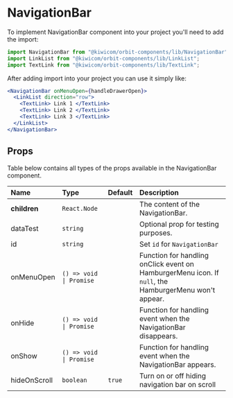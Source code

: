 # NavigationBar

To implement NavigationBar component into your project you'll need to add the import:

```jsx
import NavigationBar from "@kiwicom/orbit-components/lib/NavigationBar";
import LinkList from "@kiwicom/orbit-components/lib/LinkList";
import TextLink from "@kiwicom/orbit-components/lib/TextLink";
```

After adding import into your project you can use it simply like:

```jsx
<NavigationBar onMenuOpen={handleDrawerOpen}>
  <LinkList direction="row">
    <TextLink> Link 1 </TextLink>
    <TextLink> Link 2 </TextLink>
    <TextLink> Link 3 </TextLink>
  </LinkList>
</NavigationBar>
```

## Props

Table below contains all types of the props available in the NavigationBar component.

| Name         | Type                    | Default | Description                                                                                           |
| :----------- | :---------------------- | :------ | :---------------------------------------------------------------------------------------------------- |
| **children** | `React.Node`            |         | The content of the NavigationBar.                                                                     |
| dataTest     | `string`                |         | Optional prop for testing purposes.                                                                   |
| id           | `string`                |         | Set `id` for `NavigationBar`                                                                          |
| onMenuOpen   | `() => void \| Promise` |         | Function for handling onClick event on HamburgerMenu icon. If `null`, the HamburgerMenu won't appear. |
| onHide       | `() => void \| Promise` |         | Function for handling event when the NavigationBar disappears.                                        |
| onShow       | `() => void \| Promise` |         | Function for handling event when the NavigationBar appears.                                           |
| hideOnScroll | `boolean`               | `true`  | Turn on or off hiding navigation bar on scroll                                                        |
